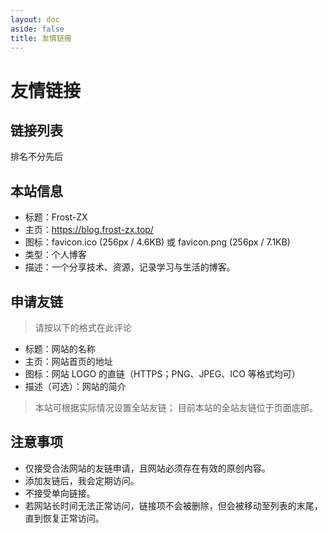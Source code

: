 ```yaml
---
layout: doc
aside: false
title: 友情链接
---
```


<script setup>
import { withBase } from 'vitepress'
import FriendlySiteLinks from './.vitepress/components/FriendlySiteLinks.vue';
</script>

# 友情链接

## 链接列表

排名不分先后

<FriendlySiteLinks />

## 本站信息

- 标题：Frost-ZX
- 主页：https://blog.frost-zx.top/
- 图标：<a :href="withBase('/favicon.ico')">favicon.ico (256px / 4.6KB)</a> 或 <a :href="withBase('/favicon.png')">favicon.png (256px / 7.1KB)</a>
- 类型：个人博客
- 描述：一个分享技术、资源，记录学习与生活的博客。

## 申请友链

> 请按以下的格式在此评论

- 标题：网站的名称
- 主页：网站首页的地址
- 图标：网站 LOGO 的直链（HTTPS；PNG、JPEG、ICO 等格式均可）
- 描述（可选）：网站的简介

> 本站可根据实际情况设置全站友链；
> 目前本站的全站友链位于页面底部。

## 注意事项

- 仅接受合法网站的友链申请，且网站必须存在有效的原创内容。
- 添加友链后，我会定期访问。
- 不接受单向链接。
- 若网站长时间无法正常访问，链接项不会被删除，但会被移动至列表的末尾，直到恢复正常访问。
